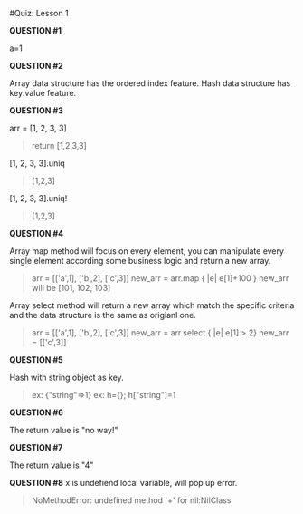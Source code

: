 #Quiz: Lesson 1

**QUESTION #1**

a=1

**QUESTION #2**

Array data structure has the ordered index feature.
Hash data structure has key:value feature.

**QUESTION #3**

arr = [1, 2, 3, 3] 
> return [1,2,3,3]

[1, 2, 3, 3].uniq
> [1,2,3]

[1, 2, 3, 3].uniq!
> [1,2,3]

**QUESTION #4**

Array map method will focus on every element, you can manipulate every single element according some business logic and return a new array.
> arr = [['a',1], ['b',2], ['c',3]]
    new_arr = arr.map { |e| e[1]+100 } 
    new_arr will be [101, 102, 103]

Array select method will return a new array which match the specific criteria and the data structure is the same as origianl one.
> arr =  [['a',1], ['b',2], ['c',3]]
   new_arr = arr.select { |e| e[1] > 2}
   new_arr = [['c',3]]    
     
  
    
**QUESTION #5**

Hash with string object as key.
> ex: {"string"=>1}
  ex: h={}; h["string"]=1
  
**QUESTION #6**

The return value is "no way!"

**QUESTION #7**

The return value is "4"

**QUESTION #8**
x is undefiend local variable, will pop up error.
> NoMethodError: undefined method `+' for nil:NilClass